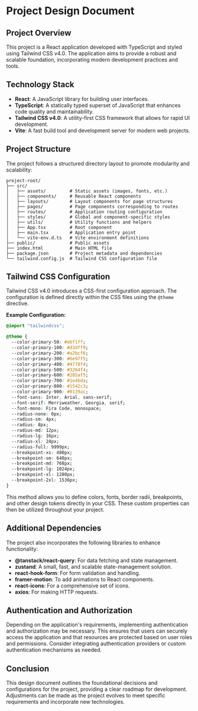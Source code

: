 # Project Design Document

## Project Overview

This project is a React application developed with TypeScript and styled using Tailwind CSS v4.0. The application aims to provide a robust and scalable foundation, incorporating modern development practices and tools.

## Technology Stack

- **React**: A JavaScript library for building user interfaces.
- **TypeScript**: A statically typed superset of JavaScript that enhances code quality and maintainability.
- **Tailwind CSS v4.0**: A utility-first CSS framework that allows for rapid UI development.
- **Vite**: A fast build tool and development server for modern web projects.

## Project Structure

The project follows a structured directory layout to promote modularity and scalability:

```
project-root/
├── src/
│   ├── assets/         # Static assets (images, fonts, etc.)
│   ├── components/     # Reusable React components
│   ├── layouts/        # Layout components for page structures
│   ├── pages/          # Page components corresponding to routes
│   ├── routes/         # Application routing configuration
│   ├── styles/         # Global and component-specific styles
│   ├── utils/          # Utility functions and helpers
│   ├── App.tsx         # Root component
│   ├── main.tsx        # Application entry point
│   └── vite-env.d.ts   # Vite environment definitions
├── public/             # Public assets
├── index.html          # Main HTML file
├── package.json        # Project metadata and dependencies
└── tailwind.config.js  # Tailwind CSS configuration file
```

## Tailwind CSS Configuration

Tailwind CSS v4.0 introduces a CSS-first configuration approach. The configuration is defined directly within the CSS files using the `@theme` directive.

**Example Configuration:**

```css
@import "tailwindcss";

@theme {
  --color-primary-50: #ebf1ff;
  --color-primary-100: #d3dff9;
  --color-primary-200: #a2bcf6;
  --color-primary-300: #6e97f5;
  --color-primary-400: #4778f4;
  --color-primary-500: #3264f4;
  --color-primary-600: #285af5;
  --color-primary-700: #1e4bda;
  --color-primary-800: #1542c3;
  --color-primary-900: #0139ac;
  --font-sans: Inter, Arial, sans-serif;
  --font-serif: Merriweather, Georgia, serif;
  --font-mono: Fira Code, monospace;
  --radius-none: 0px;
  --radius-sm: 4px;
  --radius: 8px;
  --radius-md: 12px;
  --radius-lg: 16px;
  --radius-xl: 24px;
  --radius-full: 9999px;
  --breakpoint-xs: 480px;
  --breakpoint-sm: 640px;
  --breakpoint-md: 768px;
  --breakpoint-lg: 1024px;
  --breakpoint-xl: 1280px;
  --breakpoint-2xl: 1536px;
}
```

This method allows you to define colors, fonts, border radii, breakpoints, and other design tokens directly in your CSS. These custom properties can then be utilized throughout your project.

## Additional Dependencies

The project also incorporates the following libraries to enhance functionality:

- **@tanstack/react-query**: For data fetching and state management.
- **zustand**: A small, fast, and scalable state-management solution.
- **react-hook-form**: For form validation and handling.
- **framer-motion**: To add animations to React components.
- **react-icons**: For a comprehensive set of icons.
- **axios**: For making HTTP requests.

## Authentication and Authorization

Depending on the application's requirements, implementing authentication and authorization may be necessary. This ensures that users can securely access the application and that resources are protected based on user roles and permissions. Consider integrating authentication providers or custom authentication mechanisms as needed.

## Conclusion

This design document outlines the foundational decisions and configurations for the project, providing a clear roadmap for development. Adjustments can be made as the project evolves to meet specific requirements and incorporate new technologies.

